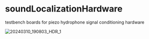 # soundLocalizationHardware

testbench boards for piezo hydrophone signal conditioning hardware


![20240310_190803_HDR_1](https://github.com/PetervandenDoel/soundLocalizationHardware/assets/73015873/dfb8413c-6320-42be-a106-c4a3e5a5b15c)
